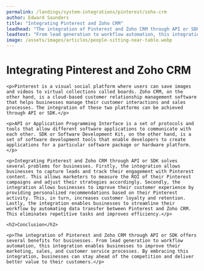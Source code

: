 ```yaml
---
permalink: /landings/system-integrations/pinterest/zoho-crm
author: Edward Saunders
title: "Integrating Pinterest and Zoho CRM"
leadhead: "The integration of Pinterest and Zoho CRM through API or SDK offers several benefits for businesses"
leadtext: "From lead generation to workflow automation, this integration enables businesses to improve their marketing, sales, and customer service processes. By embracing this integration, businesses can stay ahead of the competition and deliver better value to their customers."
image: /assets/images/articles/people-sitting-near-table.webp
---
```

<div class="arttext">
	<h1>Integrating Pinterest and Zoho CRM</h1>

	<p>Pinterest is a visual social platform where users can save images and videos to virtual collections called boards. Zoho CRM, on the other hand, is a cloud-based customer relationship management software that helps businesses manage their customer interactions and sales processes. The integration of these two platforms can be achieved through API or SDK.</p>

	<p>API or Application Programming Interface is a set of protocols and tools that allow different software applications to communicate with each other. SDK or Software Development Kit, on the other hand, is a set of software development tools that enable developers to create applications for a particular software package or hardware platform.</p>

	<p>Integrating Pinterest and Zoho CRM through API or SDK solves several problems for businesses. Firstly, the integration allows businesses to capture leads and track their engagement with Pinterest content. This allows marketers to measure the ROI of their Pinterest campaigns and adjust their strategies accordingly. Secondly, the integration allows businesses to improve their customer experience by providing personalized recommendations based on their Pinterest activity. This, in turn, increases customer loyalty and retention. Lastly, the integration enables businesses to streamline their workflow by automating data transfer between Pinterest and Zoho CRM. This eliminates repetitive tasks and improves efficiency.</p>

	<h2>Conclusion</h2>

	<p>The integration of Pinterest and Zoho CRM through API or SDK offers several benefits for businesses. From lead generation to workflow automation, this integration enables businesses to improve their marketing, sales, and customer service processes. By embracing this integration, businesses can stay ahead of the competition and deliver better value to their customers.</p>

</div>